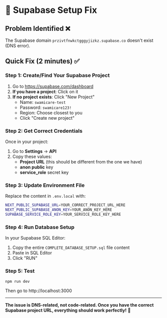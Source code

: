 # 🔧 Supabase Setup Fix

## Problem Identified ❌
The Supabase domain `przivtfnwkctgggyjizkz.supabase.co` doesn't exist (DNS error).

## Quick Fix (2 minutes) ✅

### Step 1: Create/Find Your Supabase Project
1. Go to https://supabase.com/dashboard
2. **If you have a project**: Click on it
3. **If no project exists**: Click "New Project"
   - Name: `swamicare-test`
   - Password: `swamicare123!`
   - Region: Choose closest to you
   - Click "Create new project"

### Step 2: Get Correct Credentials
Once in your project:
1. Go to **Settings** → **API**
2. Copy these values:
   - **Project URL** (this should be different from the one we have)
   - **anon public** key
   - **service_role** secret key

### Step 3: Update Environment File
Replace the content in `.env.local` with:
```bash
NEXT_PUBLIC_SUPABASE_URL=YOUR_CORRECT_PROJECT_URL_HERE
NEXT_PUBLIC_SUPABASE_ANON_KEY=YOUR_ANON_KEY_HERE
SUPABASE_SERVICE_ROLE_KEY=YOUR_SERVICE_ROLE_KEY_HERE
```

### Step 4: Run Database Setup
In your Supabase SQL Editor:
1. Copy the entire `COMPLETE_DATABASE_SETUP.sql` file content
2. Paste in SQL Editor
3. Click "RUN"

### Step 5: Test
```bash
npm run dev
```

Then go to http://localhost:3000

---

**The issue is DNS-related, not code-related. Once you have the correct Supabase project URL, everything should work perfectly!** 🚀